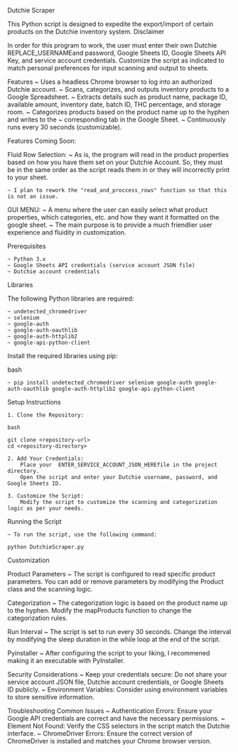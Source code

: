 Dutchie Scraper

This Python script is designed to expedite the export/import of certain products on the Dutchie inventory system.
Disclaimer

In order for this program to work, the user must enter their own Dutchie  REPLACE_USERNAMEand password, Google Sheets ID, Google Sheets API Key, and service account credentials. Customize the script as indicated to match personal preferences for input scanning and output to sheets.

Features
    ~ Uses a headless Chrome browser to log into an authorized Dutchie account.
    ~ Scans, categorizes, and outputs inventory products to a Google Spreadsheet.
    ~ Extracts details such as product name, package ID, available amount, inventory date, batch ID, THC percentage, and storage room.
    ~ Categorizes products based on the product name up to the hyphen and writes to the ~ corresponding tab in the Google Sheet.
    ~ Continuously runs every 30 seconds (customizable).

Features Coming Soon:

Fluid Row Selection:
    ~ As is, the program will read in the product properties based on how you have them set on your Dutchie Account. So, they must be in the same order as the script reads them in or they will incorrectly print to your sheet. 
    
    ~ I plan to rework the "read_and_proccess_rows" function so that this is not an issue. 

GUI MENU:
    ~ A menu where the user can easily select what product properties, which categories, etc. and how they want it formatted on the google sheet. 
    ~ The main purpose is to provide a much friendlier user experience and fluidity in customization. 

Prerequisites

    ~ Python 3.x
    ~ Google Sheets API credentials (service account JSON file)
    ~ Dutchie account credentials

Libraries

The following Python libraries are required:

    ~ undetected_chromedriver
    ~ selenium
    ~ google-auth
    ~ google-auth-oauthlib
    ~ google-auth-httplib2
    ~ google-api-python-client

Install the required libraries using pip:

bash

    ~ pip install undetected_chromedriver selenium google-auth google-auth-oauthlib google-auth-httplib2 google-api-python-client

Setup Instructions

    1. Clone the Repository:

    bash

    git clone <repository-url>
    cd <repository-directory>

    2. Add Your Credentials:
        Place your  ENTER_SERVICE_ACCOUNT_JSON_HEREfile in the project directory.
        Open the script and enter your Dutchie username, password, and Google Sheets ID.

    3. Customize the Script:
        Modify the script to customize the scanning and categorization logic as per your needs.

Running the Script

    ~ To run the script, use the following command:

    python DutchieScraper.py

Customization

Product Parameters
    ~ The script is configured to read specific product parameters. You can add or remove parameters by modifying the Product class and the scanning logic.

Categorization
    ~ The categorization logic is based on the product name up to the hyphen. Modify the mapProducts function to change the categorization rules.

Run Interval
    ~ The script is set to run every 30 seconds. Change the interval by modifying the sleep duration in the while loop at the end of the script.

Pyinstaller
    ~ After configuring the script to your liking, I recommened making it an executable with PyInstaller.

Security Considerations
    ~ Keep your credentials secure: Do not share your service account JSON file, Dutchie account credentials, or Google Sheets ID publicly.
    ~ Environment Variables: Consider using environment variables to store sensitive information.

Troubleshooting
Common Issues
    ~ Authentication Errors: Ensure your Google API credentials are correct and have the necessary permissions.
    ~ Element Not Found: Verify the CSS selectors in the script match the Dutchie interface.
    ~ ChromeDriver Errors: Ensure the correct version of ChromeDriver is installed and matches your Chrome browser version.

